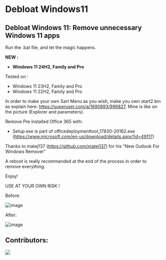 # Debloat Windows11
## Debloat Windows 11: Remove unnecessary Windows 11 apps

Run the .bat file, and let the magic happens.

**NEW :**
- **Windows 11 24H2, Family and Pro**

Tested on :
- Windows 11 23H2, Family and Pro
- Windows 11 22H2, Family and Pro

In order to make your own Sart Menu as you wish, make you own start2.bin as explain here: https://superuser.com/a/1690893/996827. Mine is like on the picture (Explorer and parameters).

Remove Pre installed Office 365 with:
- Setup.exe is part of officedeploymenttool_17830-20162.exe (https://www.microsoft.com/en-us/download/details.aspx?id=49117)

Thanks to matej137 (https://github.com/matej137) for his "New Outlook For Windows Remover"

A reboot is really recommanded at the end of the process in order to remove everything.

Enjoy!

USE AT YOUR OWN RISK !

Before:

![image](https://github.com/cramaboule/Debloat_Windows11/assets/21193662/ae8b9872-cd9b-44c7-8a93-7345e6b4fbf0)



After:

![image](https://github.com/cramaboule/Debloat_Windows11/assets/21193662/457075f2-f66d-4b56-9b4c-37af7681545f)

## Contributors:

<a href="https://github.com/cramaboule/Debloat_Windows11/graphs/contributors">
  <img src="https://contrib.rocks/image?repo=cramaboule/Debloat_Windows11" />
</a>

